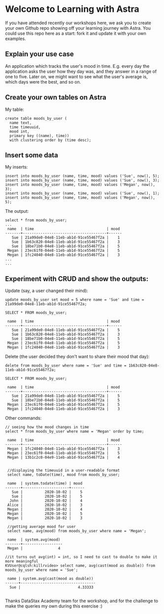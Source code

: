 # Welcome to Learning with Astra #

If you have attended recently our workshops here, we ask you to create your own Github repo showing off your learning journey with Astra. You could use this repo here as a start: fork it and update it with your own examples.

## Explain your use case ##

An application which tracks the user's mood in time. E.g. every day the application asks the user how they day was, and they answer in a range of one to five. Later on, we might want to see what the user's average is, which days were the best, and so on.

## Create your own tables on Astra ##

My table:

```
create table moods_by_user ( 
  name text, 
  time timeuuid, 
  mood int, 
  primary key ((name), time)) 
  with clustering order by (time desc);
```

## Insert some data ##

My inserts:

```
insert into moods_by_user (name, time, mood) values ('Sue', now(), 5);
insert into moods_by_user (name, time, mood) values ('Sue', now(), 3);
insert into moods_by_user (name, time, mood) values ('Megan', now(), 3);
insert into moods_by_user (name, time, mood) values ('Sue', now(), 1);
insert into moods_by_user (name, time, mood) values ('Megan', now(), 5);
```

The output:

```
select * from moods_by_user;
...
 name  | time                                 | mood
-------+--------------------------------------+------
   Sue | 21a99de0-04e8-11eb-ab1d-91ce55467f2a |    1
   Sue | 1b63c820-04e8-11eb-ab1d-91ce55467f2a |    3
   Sue | 18be71b0-04e8-11eb-ab1d-91ce55467f2a |    5
 Megan | 23ec61f0-04e8-11eb-ab1d-91ce55467f2a |    5
 Megan | 1fc24040-04e8-11eb-ab1d-91ce55467f2a |    3
...
...
```

## Experiment with CRUD and show the outputs: ##

Update (say, a user changed their mind):

```
update moods_by_user set mood = 5 where name = 'Sue' and time = 21a99de0-04e8-11eb-ab1d-91ce55467f2a;

SELECT * FROM moods_by_user;

 name  | time                                 | mood
-------+--------------------------------------+------
   Sue | 21a99de0-04e8-11eb-ab1d-91ce55467f2a |    5
   Sue | 1b63c820-04e8-11eb-ab1d-91ce55467f2a |    3
   Sue | 18be71b0-04e8-11eb-ab1d-91ce55467f2a |    5
 Megan | 23ec61f0-04e8-11eb-ab1d-91ce55467f2a |    5
 Megan | 1fc24040-04e8-11eb-ab1d-91ce55467f2a |    3
```

Delete (the user decided they don't want to share their mood that day):
```
delete from moods_by_user where name = 'Sue' and time = 1b63c820-04e8-11eb-ab1d-91ce55467f2a;

SELECT * FROM moods_by_user;

 name  | time                                 | mood
-------+--------------------------------------+------
   Sue | 21a99de0-04e8-11eb-ab1d-91ce55467f2a |    5
   Sue | 18be71b0-04e8-11eb-ab1d-91ce55467f2a |    5
 Megan | 23ec61f0-04e8-11eb-ab1d-91ce55467f2a |    5
 Megan | 1fc24040-04e8-11eb-ab1d-91ce55467f2a |    3
```

Other commands:

```
// seeing how the mood changes in time
select * from moods_by_user where name = 'Megan' order by time;

 name  | time                                 | mood
-------+--------------------------------------+------
 Megan | 1fc24040-04e8-11eb-ab1d-91ce55467f2a |    3
 Megan | 23ec61f0-04e8-11eb-ab1d-91ce55467f2a |    5
 Megan | 13b1c2c0-04e9-11eb-ab1d-91ce55467f2a |    4
 
 
 //displaying the timeuuid in a user-readable format
 select name, toDate(time), mood from moods_by_user;

 name  | system.todate(time) | mood
-------+---------------------+------
   Sue |          2020-10-02 |    5
   Sue |          2020-10-02 |    5
  John |          2020-10-02 |    4
 Alice |          2020-10-02 |    3
 Megan |          2020-10-02 |    4
 Megan |          2020-10-02 |    5
 Megan |          2020-10-02 |    3
 
 //getting average mood for user
 select name, avg(mood) from moods_by_user where name = 'Megan';

 name  | system.avg(mood)
-------+------------------
 Megan |                4

//it turns out avg(int) = int, so I need to cast to double to make it more meaningful
KVUser@cqlsh:killrvideo> select name, avg(cast(mood as double)) from moods_by_user where name = 'Sue';

 name | system.avg(cast(mood as double))
------+----------------------------------
  Sue |                          4.33333
  
```

Thanks DataStax Academy team for the workshop, and for the challenge to make the queries my own during this exercise :)


